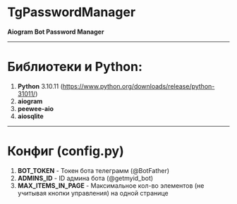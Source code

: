 # TgPasswordManager
**Aiogram Bot Password Manager**

---

# Библиотеки и Python:
1. **Python** 3.10.11 (https://www.python.org/downloads/release/python-31011/)
2. **aiogram**
3. **peewee-aio**
4. **aiosqlite**

---

# Конфиг (config.py)
1. **BOT_TOKEN** - Токен бота телеграмм (@BotFather)
2. **ADMINS_ID** - ID админа бота (@getmyid_bot)
3. **MAX_ITEMS_IN_PAGE** - Максимальное кол-во элементов (не учитывая кнопки управления) на одной странице
